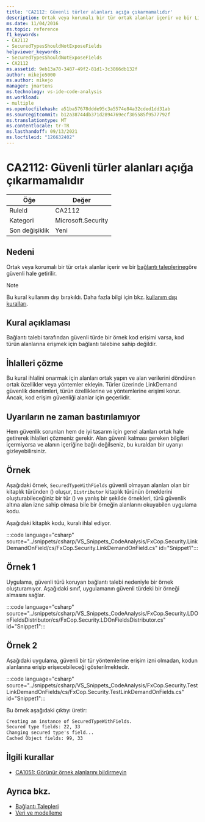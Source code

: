 ```yaml
---
title: 'CA2112: Güvenli türler alanları açığa çıkarmamalıdır'
description: Ortak veya korumalı bir tür ortak alanlar içerir ve bir LinkDemand tarafından korunur.
ms.date: 11/04/2016
ms.topic: reference
f1_keywords:
- CA2112
- SecuredTypesShouldNotExposeFields
helpviewer_keywords:
- SecuredTypesShouldNotExposeFields
- CA2112
ms.assetid: 9eb13a78-3487-49f2-81d1-3c3866db132f
author: mikejo5000
ms.author: mikejo
manager: jmartens
ms.technology: vs-ide-code-analysis
ms.workload:
- multiple
ms.openlocfilehash: a51ba57678ddde95c3a5574e84a32cded1dd31ab
ms.sourcegitcommit: b12a38744db371d2894769ecf305585f9577792f
ms.translationtype: MT
ms.contentlocale: tr-TR
ms.lasthandoff: 09/13/2021
ms.locfileid: "126632402"
---
```

# <a name="ca2112-secured-types-should-not-expose-fields"></a>CA2112: Güvenli türler alanları açığa çıkarmamalıdır

|Öğe|Değer|
|-|-|
|RuleId|CA2112|
|Kategori|Microsoft.Security|
|Son değişiklik|Yeni|

## <a name="cause"></a>Nedeni
Ortak veya korumalı bir tür ortak alanlar içerir ve bir [bağlantı taleplerine](/dotnet/framework/misc/link-demands)göre güvenli hale getirilir.

> [!NOTE]
> Bu kural kullanım dışı bırakıldı. Daha fazla bilgi için bkz. [kullanım dışı kuralları](fxcop-unported-deprecated-rules.md).

## <a name="rule-description"></a>Kural açıklaması
Bağlantı talebi tarafından güvenli türde bir örnek kod erişimi varsa, kod türün alanlarına erişmek için bağlantı talebine sahip değildir.

## <a name="how-to-fix-violations"></a>İhlalleri çözme
Bu kural ihlalini onarmak için alanları ortak yapın ve alan verilerini döndüren ortak özellikler veya yöntemler ekleyin. Türler üzerinde LinkDemand güvenlik denetimleri, türün özelliklerine ve yöntemlerine erişimi korur. Ancak, kod erişim güvenliği alanlar için geçerlidir.

## <a name="when-to-suppress-warnings"></a>Uyarıların ne zaman bastırılamıyor
Hem güvenlik sorunları hem de iyi tasarım için genel alanları ortak hale getirerek ihlalleri çözmeniz gerekir. Alan güvenli kalması gereken bilgileri içermiyorsa ve alanın içeriğine bağlı değilseniz, bu kuraldan bir uyarıyı gizleyebilirsiniz.

## <a name="example"></a>Örnek
Aşağıdaki örnek, `SecuredTypeWithFields` güvenli olmayan alanları olan bir kitaplık türünden () oluşur, `Distributor` kitaplık türünün örneklerini oluşturabileceğiniz bir tür () ve yanlış bir şekilde örnekleri, türü güvenlik altına alan izne sahip olmasa bile bir örneğin alanlarını okuyabilen uygulama kodu.

Aşağıdaki kitaplık kodu, kuralı ihlal ediyor.

:::code language="csharp" source="../snippets/csharp/VS_Snippets_CodeAnalysis/FxCop.Security.LinkDemandOnField/cs/FxCop.Security.LinkDemandOnField.cs" id="Snippet1":::

## <a name="example-1"></a>Örnek 1
Uygulama, güvenli türü koruyan bağlantı talebi nedeniyle bir örnek oluşturamıyor. Aşağıdaki sınıf, uygulamanın güvenli türdeki bir örneği almasını sağlar.

:::code language="csharp" source="../snippets/csharp/VS_Snippets_CodeAnalysis/FxCop.Security.LDOnFieldsDistributor/cs/FxCop.Security.LDOnFieldsDistributor.cs" id="Snippet1":::

## <a name="example-2"></a>Örnek 2
Aşağıdaki uygulama, güvenli bir tür yöntemlerine erişim izni olmadan, kodun alanlarına erişip erişecebileceği gösterilmektedir.

:::code language="csharp" source="../snippets/csharp/VS_Snippets_CodeAnalysis/FxCop.Security.TestLinkDemandOnFields/cs/FxCop.Security.TestLinkDemandOnFields.cs" id="Snippet1":::

Bu örnek aşağıdaki çıktıyı üretir:

```txt
Creating an instance of SecuredTypeWithFields.
Secured type fields: 22, 33
Changing secured type's field...
Cached Object fields: 99, 33
```

## <a name="related-rules"></a>İlgili kurallar

- [CA1051: Görünür örnek alanlarını bildirmeyin](/dotnet/fundamentals/code-analysis/quality-rules/ca1051)

## <a name="see-also"></a>Ayrıca bkz.

- [Bağlantı Talepleri](/dotnet/framework/misc/link-demands)
- [Veri ve modelleme](/dotnet/framework/data/index)
